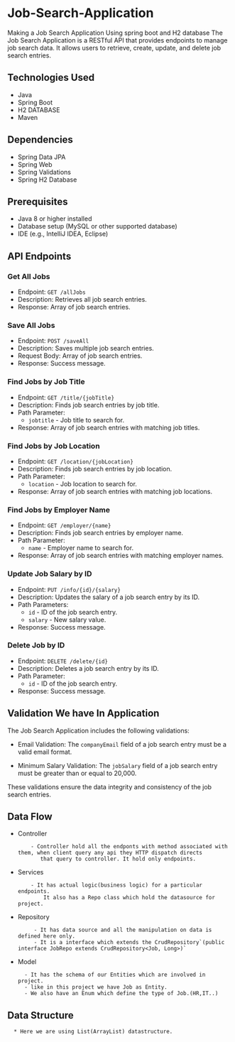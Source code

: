 # Job-Search-Application
Making a Job Search Application Using spring boot and H2 database
The Job Search Application is a RESTful API that provides endpoints to manage job search data. It allows users to retrieve, create, update, and delete job search entries.

## Technologies Used

- Java
- Spring Boot
- H2 DATABASE
- Maven

## Dependencies
- Spring Data JPA
- Spring Web
- Spring Validations
- Spring H2 Database

## Prerequisites

- Java 8 or higher installed
- Database setup (MySQL or other supported database)
- IDE (e.g., IntelliJ IDEA, Eclipse)

## API Endpoints

### Get All Jobs

- Endpoint: `GET /allJobs`
- Description: Retrieves all job search entries.
- Response: Array of job search entries.

### Save All Jobs

- Endpoint: `POST /saveAll`
- Description: Saves multiple job search entries.
- Request Body: Array of job search entries.
- Response: Success message.

### Find Jobs by Job Title

- Endpoint: `GET /title/{jobTitle}`
- Description: Finds job search entries by job title.
- Path Parameter:
  - `jobtitle` - Job title to search for.
- Response: Array of job search entries with matching job titles.

### Find Jobs by Job Location

- Endpoint: `GET /location/{jobLocation}`
- Description: Finds job search entries by job location.
- Path Parameter:
  - `location` - Job location to search for.
- Response: Array of job search entries with matching job locations.

### Find Jobs by Employer Name

- Endpoint: `GET /employer/{name}`
- Description: Finds job search entries by employer name.
- Path Parameter:
  - `name` - Employer name to search for.
- Response: Array of job search entries with matching employer names.

### Update Job Salary by ID

- Endpoint: `PUT /info/{id}/{salary}`
- Description: Updates the salary of a job search entry by its ID.
- Path Parameters:
  - `id` - ID of the job search entry.
  - `salary` - New salary value.
- Response: Success message.

### Delete Job by ID

- Endpoint: `DELETE /delete/{id}`
- Description: Deletes a job search entry by its ID.
- Path Parameter:
  - `id` - ID of the job search entry.
- Response: Success message.

## Validation We have In Application

The Job Search Application includes the following validations:

- Email Validation: The `companyEmail` field of a job search entry must be a valid email format.

- Minimum Salary Validation: The `jobSalary` field of a job search entry must be greater than or equal to 20,000.

These validations ensure the data integrity and consistency of the job search entries.

## Data Flow
 * Controller
   ```
       - Controller hold all the endponts with method associated with them, when client query any api they HTTP dispatch directs
          that query to controller. It hold only endpoints.
   ```
* Services
  ```
      - It has actual logic(business logic) for a particular endpoints. 
          It also has a Repo class which hold the datasource for project.
  ```   
 * Repository
   ```
        - It has data source and all the manipulation on data is defined here only.
        - It is a interface which extends the CrudRepository`(public interface JobRepo extends CrudRepository<Job, Long>)`
   ```
 * Model
    ```
      - It has the schema of our Entities which are involved in project.
      - like in this project we have Job as Entity.
      - We also have an Enum which define the type of Job.(HR,IT..)
   ```
 ## Data Structure
 ```
   * Here we are using List(ArrayList) datastructure.
```
